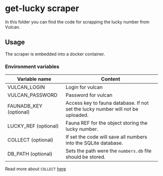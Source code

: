 # get-lucky scraper

In this folder you can find the code for scrapping the lucky number from Vulcan.

## Usage

The scraper is embedded into a docker container.

### Environment variables

| Variable name          | Content                                                                         |
| ---------------------- | ------------------------------------------------------------------------------- |
| VULCAN_LOGIN           | Login for vulcan                                                                |
| VULCAN_PASSWORD        | Password for vulcan                                                             |
| FAUNADB_KEY (optional) | Access key to fauna database. If not set the lucky number will not be uploaded. |
| LUCKY_REF (optional)   | Fauna REF for the object storing the lucky number.                              |
| COLLECT (optional)     | If set the code will save all numbers into the SQLite database.                 |
| DB_PATH (optional)     | Sets the path were the `numbers.db` file should be stored.                      |

Read more about `COLLECT` [here](collect_data)
